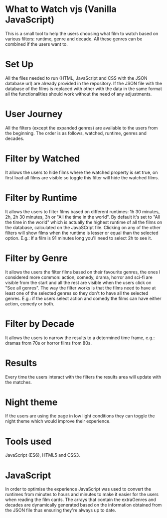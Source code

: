 # What to Watch vjs (Vanilla JavaScript)
This is a small tool to help the users choosing what film to watch based on various filters: runtime, genre and decade. All these genres can be combined if the users want to.

# Set Up
All the files needed to run (HTML, JavaScript and CSS with the JSON database url) are already provided in the repository. If the JSON file with the database of the films is replaced with other with the data in the same format all the functionalities should work without the need of any adjustments. 

# User Journey
All the filters (except the expanded genres) are available to the users from the beginning. The order is as follows, watched, runtime, genres and decades.

# Filter by Watched
It allows the users to hide films where the watched property is set true, on first load all films are visible so toggle this filter will hide the watched films.

# Filter by Runtime
It allows the users to filter films based on different runtimes: 1h 30 minutes, 2h, 2h 30 minutes, 3h or "All the time in the world". By default it's set to "All the time in the world" which is actually the highest runtime of all the films on the database, calculated on the JavaSCript file.
Clicking on any of the other filters will show films when the runtime is lesser or equal than the selected option. E.g.: If a film is 91 minutes long you'll need to select 2h to see it.

# Filter by Genre
It allows the users the filter films based on their favourite genres, the ones I considered more common: action, comedy, drama, horror and sci-fi are visible from the start and all the rest are visible when the users click on 
"See all genres". The way the filter works is that the films need to have at least one of the selected genres so they don't to have all the selected genres. E.g.: if the users select action and comedy the films can have either action, comedy or both.

# Filter by Decade
It allows the users to narrow the results to a determined time frame, e.g.: dramas from 70s or horror films from 80s.

# Results
Every time the users interact with the filters the results area will update with the matches.

# Night theme
If the users are using the page in low light conditions they can toggle the night theme which would improve their experience.

# Tools used
JavaScript (ES6), HTML5 and CSS3. 

# JavaScript
In order to optimise the experience JavaScript was used to convert the runtimes from minutes to hours and minutes to make it easier for the users when reading the film cards.
The arrays that contain the extraGenres and decades are dynamically generated based on the information obtained from the JSON file thus ensuring they're always up to date.
